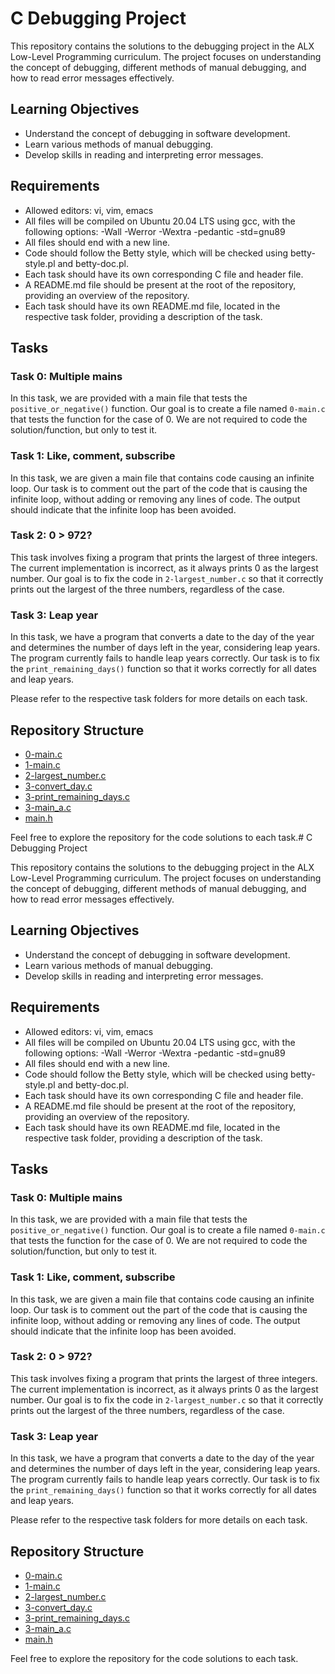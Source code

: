 # C Debugging Project

This repository contains the solutions to the debugging project in the ALX Low-Level Programming curriculum. The project focuses on understanding the concept of debugging, different methods of manual debugging, and how to read error messages effectively.

## Learning Objectives

- Understand the concept of debugging in software development.
- Learn various methods of manual debugging.
- Develop skills in reading and interpreting error messages.

## Requirements

- Allowed editors: vi, vim, emacs
- All files will be compiled on Ubuntu 20.04 LTS using gcc, with the following options: -Wall -Werror -Wextra -pedantic -std=gnu89
- All files should end with a new line.
- Code should follow the Betty style, which will be checked using betty-style.pl and betty-doc.pl.
- Each task should have its own corresponding C file and header file.
- A README.md file should be present at the root of the repository, providing an overview of the repository.
- Each task should have its own README.md file, located in the respective task folder, providing a description of the task.

## Tasks

### Task 0: Multiple mains

In this task, we are provided with a main file that tests the `positive_or_negative()` function. Our goal is to create a file named `0-main.c` that tests the function for the case of 0. We are not required to code the solution/function, but only to test it.

### Task 1: Like, comment, subscribe

In this task, we are given a main file that contains code causing an infinite loop. Our task is to comment out the part of the code that is causing the infinite loop, without adding or removing any lines of code. The output should indicate that the infinite loop has been avoided.

### Task 2: 0 > 972?

This task involves fixing a program that prints the largest of three integers. The current implementation is incorrect, as it always prints 0 as the largest number. Our goal is to fix the code in `2-largest_number.c` so that it correctly prints out the largest of the three numbers, regardless of the case.

### Task 3: Leap year

In this task, we have a program that converts a date to the day of the year and determines the number of days left in the year, considering leap years. The program currently fails to handle leap years correctly. Our task is to fix the `print_remaining_days()` function so that it works correctly for all dates and leap years.

Please refer to the respective task folders for more details on each task.

## Repository Structure

- [0-main.c](https://github.com/Habib1001-m/alx-low_level_programming/blob/master/0x03-debugging/0-main.c)
- [1-main.c](https://github.com/Habib1001-m/alx-low_level_programming/blob/master/0x03-debugging/1-main.c)
- [2-largest_number.c](https://github.com/Habib1001-m/alx-low_level_programming/blob/master/0x03-debugging/2-largest_number.c)
- [3-convert_day.c](https://github.com/Habib1001-m/alx-low_level_programming/blob/master/0x03-debugging/3-convert_day.c)
- [3-print_remaining_days.c](https://github.com/Habib1001-m/alx-low_level_programming/blob/master/0x03-debugging/3-print_remaining_days.c)
- [3-main_a.c](https://github.com/Habib1001-m/alx-low_level_programming/blob/master/0x03-debugging/3-main_a.c)
- [main.h](https://github.com/Habib1001-m/alx-low_level_programming/blob/master/0x03-debugging/main.h)

Feel free to explore the repository for the code solutions to each task.# C Debugging Project

This repository contains the solutions to the debugging project in the ALX Low-Level Programming curriculum. The project focuses on understanding the concept of debugging, different methods of manual debugging, and how to read error messages effectively.

## Learning Objectives

- Understand the concept of debugging in software development.
- Learn various methods of manual debugging.
- Develop skills in reading and interpreting error messages.

## Requirements

- Allowed editors: vi, vim, emacs
- All files will be compiled on Ubuntu 20.04 LTS using gcc, with the following options: -Wall -Werror -Wextra -pedantic -std=gnu89
- All files should end with a new line.
- Code should follow the Betty style, which will be checked using betty-style.pl and betty-doc.pl.
- Each task should have its own corresponding C file and header file.
- A README.md file should be present at the root of the repository, providing an overview of the repository.
- Each task should have its own README.md file, located in the respective task folder, providing a description of the task.

## Tasks

### Task 0: Multiple mains

In this task, we are provided with a main file that tests the `positive_or_negative()` function. Our goal is to create a file named `0-main.c` that tests the function for the case of 0. We are not required to code the solution/function, but only to test it.

### Task 1: Like, comment, subscribe

In this task, we are given a main file that contains code causing an infinite loop. Our task is to comment out the part of the code that is causing the infinite loop, without adding or removing any lines of code. The output should indicate that the infinite loop has been avoided.

### Task 2: 0 > 972?

This task involves fixing a program that prints the largest of three integers. The current implementation is incorrect, as it always prints 0 as the largest number. Our goal is to fix the code in `2-largest_number.c` so that it correctly prints out the largest of the three numbers, regardless of the case.

### Task 3: Leap year

In this task, we have a program that converts a date to the day of the year and determines the number of days left in the year, considering leap years. The program currently fails to handle leap years correctly. Our task is to fix the `print_remaining_days()` function so that it works correctly for all dates and leap years.

Please refer to the respective task folders for more details on each task.

## Repository Structure

- [0-main.c](https://github.com/Habib1001-m/alx-low_level_programming/blob/master/0x03-debugging/0-main.c)
- [1-main.c](https://github.com/Habib1001-m/alx-low_level_programming/blob/master/0x03-debugging/1-main.c)
- [2-largest_number.c](https://github.com/Habib1001-m/alx-low_level_programming/blob/master/0x03-debugging/2-largest_number.c)
- [3-convert_day.c](https://github.com/Habib1001-m/alx-low_level_programming/blob/master/0x03-debugging/3-convert_day.c)
- [3-print_remaining_days.c](https://github.com/Habib1001-m/alx-low_level_programming/blob/master/0x03-debugging/3-print_remaining_days.c)
- [3-main_a.c](https://github.com/Habib1001-m/alx-low_level_programming/blob/master/0x03-debugging/3-main_a.c)
- [main.h](https://github.com/Habib1001-m/alx-low_level_programming/blob/master/0x03-debugging/main.h)

Feel free to explore the repository for the code solutions to each task.
